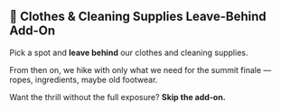 ## 👕 Clothes & Cleaning Supplies Leave-Behind Add-On

Pick a spot and **leave behind** our clothes and cleaning supplies.

From then on, we hike with only what we need for the summit finale — ropes, ingredients, maybe old footwear.

Want the thrill without the full exposure? **Skip the add-on.**